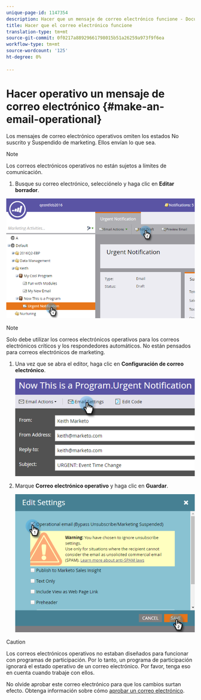 ```yaml
---
unique-page-id: 1147354
description: Hacer que un mensaje de correo electrónico funcione - Documentos de marketing - Documentación del producto
title: Hacer que el correo electrónico funcione
translation-type: tm+mt
source-git-commit: 0f0217a88929661798015b51a26259a973f9f6ea
workflow-type: tm+mt
source-wordcount: '125'
ht-degree: 0%

---
```



# Hacer operativo un mensaje de correo electrónico {#make-an-email-operational}

Los mensajes de correo electrónico operativos omiten los estados No suscrito y Suspendido de marketing. Ellos envían lo que sea.

>[!NOTE]
>
>Los correos electrónicos operativos no están sujetos a límites de comunicación.

1. Busque su correo electrónico, selecciónelo y haga clic en **Editar borrador**.

![](assets/one-1.png)

>[!NOTE]
>
>Solo debe utilizar los correos electrónicos operativos para los correos electrónicos críticos y los respondedores automáticos. No están pensados para correos electrónicos de marketing.

1. Una vez que se abra el editor, haga clic en **Configuración de correo electrónico**.

   ![](assets/two-1.png)

1. Marque **Correo electrónico operativo** y haga clic en **Guardar**.

   ![](assets/three.png)

>[!CAUTION]
>
>Los correos electrónicos operativos no estaban diseñados para funcionar con programas de participación. Por lo tanto, un programa de participación ignorará el estado operativo de un correo electrónico. Por favor, tenga eso en cuenta cuando trabaje con ellos.

No olvide aprobar este correo electrónico para que los cambios surtan efecto. Obtenga información sobre cómo [aprobar un correo electrónico](/help/marketo/product-docs/email-marketing/general/creating-an-email/approve-an-email.md).
